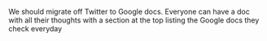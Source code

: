 We should migrate off Twitter to Google docs. Everyone can have a doc with all their thoughts with a section at the top listing the Google docs they check everyday

